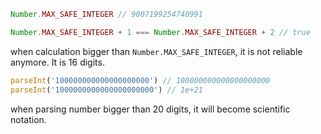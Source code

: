 ```js
Number.MAX_SAFE_INTEGER // 9007199254740991
```

```js
Number.MAX_SAFE_INTEGER + 1 === Number.MAX_SAFE_INTEGER + 2 // true
```

when calculation bigger than `Number.MAX_SAFE_INTEGER`, it is not reliable anymore. It is 16 digits.

```js
parseInt('100000000000000000000') // 100000000000000000000
parseInt('1000000000000000000000') // 1e+21
```

when parsing number bigger than 20 digits, it will become scientific notation.